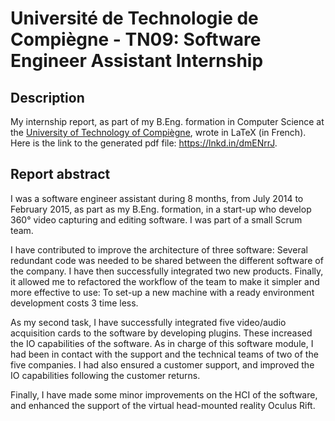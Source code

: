 # Université de Technologie de Compiègne - TN09: Software Engineer Assistant Internship

## Description
My internship report, as part of my B.Eng. formation in Computer Science at the [University of Technology of Compiègne](https://www.utc.fr/), wrote in LaTeX (in French). Here is the link to the generated pdf file: https://lnkd.in/dmENrrJ.

## Report abstract
I was a software engineer assistant during 8 months, from July 2014 to February 2015, as part as my B.Eng. formation, in a start-up who develop 360° video capturing and editing software. I was part of a small Scrum team.

I have contributed to improve the architecture of three software: Several redundant code was needed to be shared between the different software of the company. I have then successfully integrated two new products. 
Finally, it allowed me to refactored the workflow of the team to make it simpler and more effective to use: To set-up a new machine with a ready environment development costs 3 time less.

As my second task, I have successfully integrated five video/audio acquisition cards to the software by developing plugins. These increased the IO capabilities of the software.
As in charge of this software module, I had been in contact with the support and the technical teams of two of the five companies. I had also ensured a customer support, and improved the IO capabilities following the customer returns.

Finally, I have made some minor improvements on the HCI of the software, and enhanced the support of the virtual head-mounted reality Oculus Rift.
